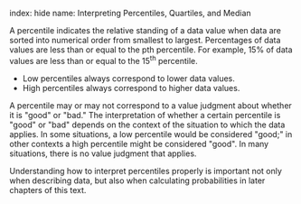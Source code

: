 index: hide
name: Interpreting Percentiles, Quartiles, and Median

A percentile indicates the relative standing of a data value when data are sorted into numerical order from smallest to largest. Percentages of data values are less than or equal to the pth percentile. For example, 15% of data values are less than or equal to the 15<sup>th</sup> percentile.

  * Low percentiles always correspond to lower data values.
  * High percentiles always correspond to higher data values.

A percentile may or may not correspond to a value judgment about whether it is "good" or "bad." The interpretation of whether a certain percentile is "good" or "bad" depends on the context of the situation to which the data applies. In some situations, a low percentile would be considered "good;" in other contexts a high percentile might be considered "good". In many situations, there is no value judgment that applies.

Understanding how to interpret percentiles properly is important not only when describing data, but also when calculating probabilities in later chapters of this text.
